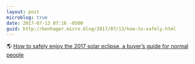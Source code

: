 ```yaml
---
layout: post
microblog: true
date: 2017-07-13 07:16 -0500
guid: http://benhager.micro.blog/2017/07/13/how-to-safely.html
---
```

🌎 [How to safely enjoy the 2017 solar eclipse, a buyer’s guide for normal people](http://kottke.org/17/07/how-to-safely-enjoy-the-2017-solar-eclipse-a-buyers-guide-for-normal-people)
